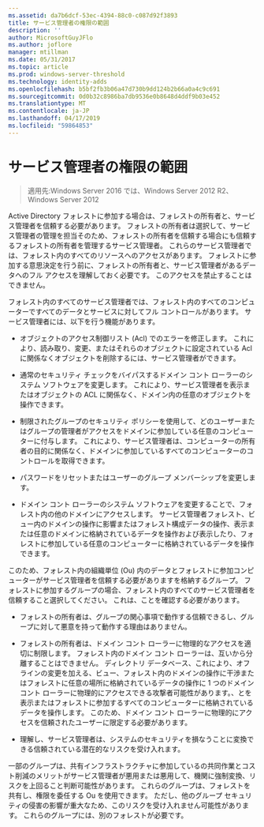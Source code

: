 ```yaml
---
ms.assetid: da7b6dcf-53ec-4394-88c0-c087d92f3893
title: サービス管理者の権限の範囲
description: ''
author: MicrosoftGuyJFlo
ms.author: joflore
manager: mtillman
ms.date: 05/31/2017
ms.topic: article
ms.prod: windows-server-threshold
ms.technology: identity-adds
ms.openlocfilehash: b5bf2fb3b06a47d730b9dd124b2b66a0a4c9c691
ms.sourcegitcommit: 0d0b32c8986ba7db9536e0b8648d4ddf9b03e452
ms.translationtype: MT
ms.contentlocale: ja-JP
ms.lasthandoff: 04/17/2019
ms.locfileid: "59864853"
---
```

# <a name="service-administrator-scope-of-authority"></a>サービス管理者の権限の範囲

>適用先:Windows Server 2016 では、Windows Server 2012 R2、Windows Server 2012

Active Directory フォレストに参加する場合は、フォレストの所有者と、サービス管理者を信頼する必要があります。 フォレストの所有者は選択して、サービス管理者の管理を担当そのため、フォレストの所有者を信頼する場合にも信頼するフォレストの所有者を管理するサービス管理者。 これらのサービス管理者では、フォレスト内のすべてのリソースへのアクセスがあります。 フォレストに参加する意思決定を行う前に、フォレストの所有者と、サービス管理者があるデータへのフル アクセスを理解しておく必要です。 このアクセスを禁止することはできません。  
  
フォレスト内のすべてのサービス管理者では、フォレスト内のすべてのコンピューターですべてのデータとサービスに対してフル コントロールがあります。 サービス管理者には、以下を行う機能があります。  
  
-   オブジェクトのアクセス制御リスト (Acl) でのエラーを修正します。 これにより、読み取り、変更、またはそれらのオブジェクトに設定されている Acl に関係なくオブジェクトを削除するには、サービス管理者ができます。  
  
-   通常のセキュリティ チェックをバイパスするドメイン コント ローラーのシステム ソフトウェアを変更します。 これにより、サービス管理者を表示またはオブジェクトの ACL に関係なく、ドメイン内の任意のオブジェクトを操作できます。  
  
-   制限されたグループのセキュリティ ポリシーを使用して、どのユーザーまたはグループの管理者がアクセスをドメインに参加している任意のコンピューターに付与します。 これにより、サービス管理者は、コンピューターの所有者の目的に関係なく、ドメインに参加しているすべてのコンピューターのコントロールを取得できます。  
  
-   パスワードをリセットまたはユーザーのグループ メンバーシップを変更します。  
  
-   ドメイン コント ローラーのシステム ソフトウェアを変更することで、フォレスト内の他のドメインにアクセスします。 サービス管理者フォレスト、ビュー内のドメインの操作に影響またはフォレスト構成データの操作、表示または任意のドメインに格納されているデータを操作および表示したり、フォレストに参加している任意のコンピューターに格納されているデータを操作できます。  
  
このため、フォレスト内の組織単位 (Ou) 内のデータとフォレストに参加コンピューターがサービス管理者を信頼する必要がありますを格納するグループ。 フォレストに参加するグループの場合、フォレスト内のすべてのサービス管理者を信頼すること選択してください。 これは、ことを確認する必要があります。  
  
-   フォレストの所有者は、グループの関心事項で動作する信頼できるし、グループに対して悪意を持って動作する理由はありません。  
  
-   フォレストの所有者は、ドメイン コント ローラーに物理的なアクセスを適切に制限します。 フォレスト内のドメイン コント ローラーは、互いから分離することはできません。 ディレクトリ データベース、これにより、オフラインの変更を加える、ビュー、フォレスト内のドメインの操作に干渉またはフォレストに任意の場所に格納されているデータの操作に 1 つのドメイン コント ローラーに物理的にアクセスできる攻撃者可能性があります。、とを表示またはフォレストに参加するすべてのコンピューターに格納されているデータを操作します。 このため、ドメイン コント ローラーに物理的にアクセスを信頼されたユーザーに限定する必要があります。  
  
-   理解し、サービス管理者は、システムのセキュリティを損なうことに変換できる信頼されている潜在的なリスクを受け入れます。  
  
一部のグループは、共有インフラストラクチャに参加しているの共同作業とコスト削減のメリットがサービス管理者が悪用または悪用して、機関に強制変換、リスクを上回ること判断可能性があります。 これらのグループは、フォレストを共有し、権限を委任する Ou を使用できます。 ただし、他のグループ セキュリティの侵害の影響が重大なため、このリスクを受け入れません可能性があります。 これらのグループには、別のフォレストが必要です。  
  


